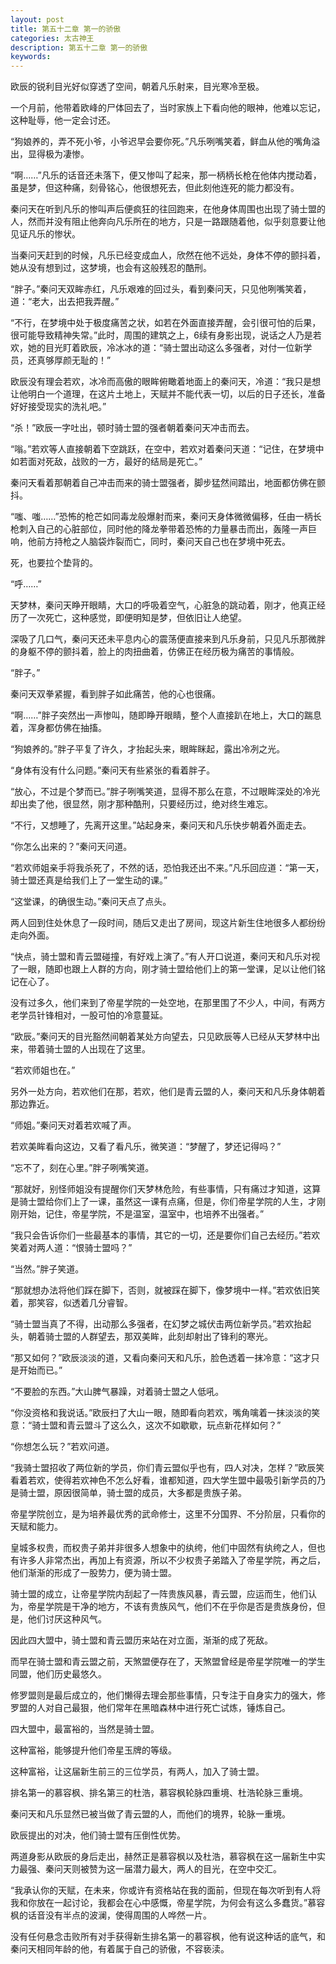 ```yaml
---
layout: post
title: 第五十二章 第一的骄傲
categories: 太古神王
description: 第五十二章 第一的骄傲
keywords:
---
```


欧辰的锐利目光好似穿透了空间，朝着凡乐射来，目光寒冷至极。

一个月前，他带着欧峰的尸体回去了，当时家族上下看向他的眼神，他难以忘记，这种耻辱，他一定会讨还。

“狗娘养的，弄不死小爷，小爷迟早会要你死。”凡乐咧嘴笑着，鲜血从他的嘴角溢出，显得极为凄惨。

“啊……”凡乐的话音还未落下，便又惨叫了起来，那一柄柄长枪在他体内搅动着，虽是梦，但这种痛，刻骨铭心，他很想死去，但此刻他连死的能力都没有。

秦问天在听到凡乐的惨叫声后便疯狂的往回跑来，在他身体周围也出现了骑士盟的人，然而并没有阻止他奔向凡乐所在的地方，只是一路跟随着他，似乎刻意要让他见证凡乐的惨状。

当秦问天赶到的时候，凡乐已经变成血人，欣然在他不远处，身体不停的颤抖着，她从没有想到过，这梦境，也会有这般残忍的酷刑。

“胖子。”秦问天双眸赤红，凡乐艰难的回过头，看到秦问天，只见他咧嘴笑着，道：“老大，出去把我弄醒。”

“不行，在梦境中处于极度痛苦之状，如若在外面直接弄醒，会引很可怕的后果，很可能导致精神失常。”此时，周围的建筑之上，6续有身影出现，说话之人乃是若欢，她的目光盯着欧辰，冷冰冰的道：“骑士盟出动这么多强者，对付一位新学员，还真够厚颜无耻的！”

欧辰没有理会若欢，冰冷而高傲的眼眸俯瞰着地面上的秦问天，冷道：“我只是想让他明白一个道理，在这片土地上，天赋并不能代表一切，以后的日子还长，准备好好接受现实的洗礼吧。”

“杀！”欧辰一字吐出，顿时骑士盟的强者朝着秦问天冲击而去。

“嗡。”若欢等人直接朝着下空跳跃，在空中，若欢对着秦问天道：“记住，在梦境中如若面对死敌，战败的一方，最好的结局是死亡。”

秦问天看着那朝着自己冲击而来的骑士盟强者，脚步猛然间踏出，地面都仿佛在颤抖。

“嗤、嗤……”恐怖的枪芒如同毒龙般爆射而来，秦问天身体微微偏移，任由一柄长枪刺入自己的心脏部位，同时他的降龙拳带着恐怖的力量暴击而出，轰隆一声巨响，他前方持枪之人脑袋炸裂而亡，同时，秦问天自己也在梦境中死去。

死，也要拉个垫背的。

“呼……”

天梦林，秦问天睁开眼睛，大口的呼吸着空气，心脏急的跳动着，刚才，他真正经历了一次死亡，这种感觉，即便明知是梦，但依旧让人绝望。

深吸了几口气，秦问天还未平息内心的震荡便直接来到凡乐身前，只见凡乐那微胖的身躯不停的颤抖着，脸上的肉扭曲着，仿佛正在经历极为痛苦的事情般。

“胖子。”

秦问天双拳紧握，看到胖子如此痛苦，他的心也很痛。

“啊……”胖子突然出一声惨叫，随即睁开眼睛，整个人直接趴在地上，大口的踹息着，浑身都仿佛在抽搐。

“狗娘养的。”胖子平复了许久，才抬起头来，眼眸眯起，露出冷冽之光。

“身体有没有什么问题。”秦问天有些紧张的看着胖子。

“放心，不过是个梦而已。”胖子咧嘴笑道，显得不那么在意，不过眼眸深处的冷光却出卖了他，很显然，刚才那种酷刑，只要经历过，绝对终生难忘。

“不行，又想睡了，先离开这里。”站起身来，秦问天和凡乐快步朝着外面走去。

“你怎么出来的？”秦问天问道。

“若欢师姐亲手将我杀死了，不然的话，恐怕我还出不来。”凡乐回应道：“第一天，骑士盟还真是给我们上了一堂生动的课。”

“这堂课，的确很生动。”秦问天点了点头。

两人回到住处休息了一段时间，随后又走出了房间，现这片新生住地很多人都纷纷走向外面。

“快点，骑士盟和青云盟碰撞，有好戏上演了。”有人开口说道，秦问天和凡乐对视了一眼，随即也跟上人群的方向，刚才骑士盟给他们上的第一堂课，足以让他们铭记在心了。

没有过多久，他们来到了帝星学院的一处空地，在那里围了不少人，中间，有两方老学员针锋相对，一股可怕的冷意蔓延。

“欧辰。”秦问天的目光豁然间朝着某处方向望去，只见欧辰等人已经从天梦林中出来，带着骑士盟的人出现在了这里。

“若欢师姐也在。”

另外一处方向，若欢他们在那，若欢，他们是青云盟的人，秦问天和凡乐身体朝着那边靠近。

“师姐。”秦问天对着若欢喊了声。

若欢美眸看向这边，又看了看凡乐，微笑道：“梦醒了，梦还记得吗？”

“忘不了，刻在心里。”胖子咧嘴笑道。

“那就好，别怪师姐没有提醒你们天梦林危险，有些事情，只有痛过才知道，这算是骑士盟给你们上了一课，虽然这一课有点痛，但是，你们帝星学院的人生，才刚刚开始，记住，帝星学院，不是温室，温室中，也培养不出强者。”

“我只会告诉你们一些最基本的事情，其它的一切，还是要你们自己去经历。”若欢笑着对两人道：“恨骑士盟吗？”

“当然。”胖子笑道。

“那就想办法将他们踩在脚下，否则，就被踩在脚下，像梦境中一样。”若欢依旧笑着，那笑容，似透着几分睿智。

“骑士盟当真了不得，出动那么多强者，在幻梦之城伏击两位新学员。”若欢抬起头，朝着骑士盟的人群望去，那双美眸，此刻却射出了锋利的寒光。

“那又如何？”欧辰淡淡的道，又看向秦问天和凡乐，脸色透着一抹冷意：“这才只是开始而已。”

“不要脸的东西。”大山脾气暴躁，对着骑士盟之人低吼。

“你没资格和我说话。”欧辰扫了大山一眼，随即看向若欢，嘴角噙着一抹淡淡的笑意：“骑士盟和青云盟斗了这么久，这次不如歇歇，玩点新花样如何？”

“你想怎么玩？”若欢问道。

“我骑士盟招收了两位新的学员，你们青云盟似乎也有，四人对决，怎样？”欧辰笑看着若欢，使得若欢神色不怎么好看，谁都知道，四大学生盟中最吸引新学员的乃是骑士盟，原因很简单，骑士盟的成员，大多都是贵族子弟。

帝星学院创立，是为培养最优秀的武命修士，这里不分国界、不分阶层，只看你的天赋和能力。

皇城多权贵，而权贵子弟并非很多人想象中的纨绔，他们中固然有纨绔之人，但也有许多人非常杰出，再加上有资源，所以不少权贵子弟踏入了帝星学院，再之后，他们渐渐的形成了一股势力，便为骑士盟。

骑士盟的成立，让帝星学院内刮起了一阵贵族风暴，青云盟，应运而生，他们认为，帝星学院是干净的地方，不该有贵族风气，他们不在乎你是否是贵族身份，但是，他们讨厌这种风气。

因此四大盟中，骑士盟和青云盟历来站在对立面，渐渐的成了死敌。

而早在骑士盟和青云盟之前，天煞盟便存在了，天煞盟曾经是帝星学院唯一的学生同盟，他们历史最悠久。

修罗盟则是最后成立的，他们懒得去理会那些事情，只专注于自身实力的强大，修罗盟的人对自己最狠，他们常年在黑暗森林中进行死亡试炼，锤炼自己。

四大盟中，最富裕的，当然是骑士盟。

这种富裕，能够提升他们帝星玉牌的等级。

这种富裕，让这届新生前三的三位学员，有两人，加入了骑士盟。

排名第一的慕容枫、排名第三的杜浩，慕容枫轮脉四重境、杜浩轮脉三重境。

秦问天和凡乐显然已被当做了青云盟的人，而他们的境界，轮脉一重境。

欧辰提出的对决，他们骑士盟有压倒性优势。

两道身影从欧辰的身后走出，赫然正是慕容枫以及杜浩，慕容枫在这一届新生中实力最强、秦问天则被赞为这一届潜力最大，两人的目光，在空中交汇。

“我承认你的天赋，在未来，你或许有资格站在我的面前，但现在每次听到有人将我和你放在一起讨论，我都会在心中感慨，帝星学院，为何会有这么多蠢货。”慕容枫的话音没有半点的波澜，使得周围的人哗然一片。

没有任何悬念击败所有对手获得新生排名第一的慕容枫，他有说这种话的底气，和秦问天相同年龄的他，有着属于自己的骄傲，不容亵渎。
